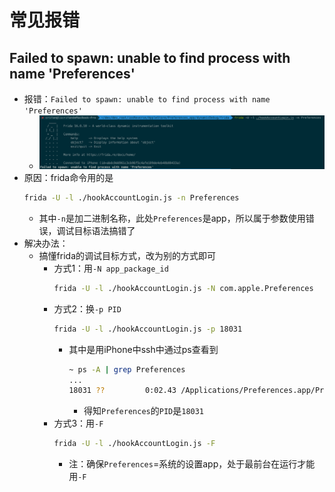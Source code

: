 # 常见报错

## Failed to spawn: unable to find process with name 'Preferences'

* 报错：`Failed to spawn: unable to find process with name 'Preferences'`
  * ![frida_failed_spawn_process_name](../../assets/img/frida_failed_spawn_process_name.png)
* 原因：frida命令用的是
  ```bash
  frida -U -l ./hookAccountLogin.js -n Preferences
  ```
  * 其中`-n`是加二进制名称，此处`Preferences`是app，所以属于参数使用错误，调试目标语法搞错了
* 解决办法：
  * 搞懂frida的调试目标方式，改为别的方式即可
    * 方式1：用`-N app_package_id`
      ```bash
      frida -U -l ./hookAccountLogin.js -N com.apple.Preferences
      ```
    * 方式2：换`-p PID`
      ```bash
      frida -U -l ./hookAccountLogin.js -p 18031
      ```
      * 其中是用iPhone中ssh中通过ps查看到
        ```bash
        ~ ps -A | grep Preferences
        ...
        18031 ??         0:02.43 /Applications/Preferences.app/Preferences
        ```
        * 得知`Preferences`的`PID`是`18031`
    * 方式3：用`-F`
      ```bash
      frida -U -l ./hookAccountLogin.js -F
      ```
      * 注：确保`Preferences`=系统的设置app，处于最前台在运行才能用`-F`
